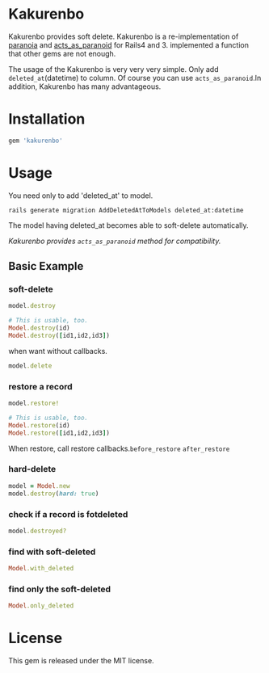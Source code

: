 # Kakurenbo

Kakurenbo provides soft delete.
Kakurenbo is a re-implementation of [paranoia](http://github.com/radar/paranoia) and [acts\_as\_paranoid](http://github.com/technoweenie/acts_as_paranoid) for Rails4 and 3. implemented a function that other gems are not enough.

The usage of the Kakurenbo is very very very simple. Only add `deleted_at`(datetime) to column.
Of course you can use `acts_as_paranoid`.In addition, Kakurenbo has many advantageous.


# Installation


```ruby
gem 'kakurenbo'
```

# Usage
You need only to add 'deleted_at' to model.

```shell
rails generate migration AddDeletedAtToModels deleted_at:datetime
```
The model having deleted_at becomes able to soft-delete automatically.

_Kakurenbo provides `acts_as_paranoid` method for compatibility._


## Basic Example

### soft-delete

``` ruby
model.destroy

# This is usable, too.
Model.destroy(id)
Model.destroy([id1,id2,id3])
```

when want without callbacks.

``` ruby
model.delete
```

### restore a record

``` ruby
model.restore!

# This is usable, too.
Model.restore(id)
Model.restore([id1,id2,id3])
```

When restore, call restore callbacks.`before_restore` `after_restore`


### hard-delete


``` ruby
model = Model.new
model.destroy(hard: true)
```

### check if a record is fotdeleted

``` ruby
model.destroyed?
```

### find with soft-deleted

``` ruby
Model.with_deleted
```


### find only the soft-deleted

``` ruby
Model.only_deleted
```


# License
This gem is released under the MIT license.
